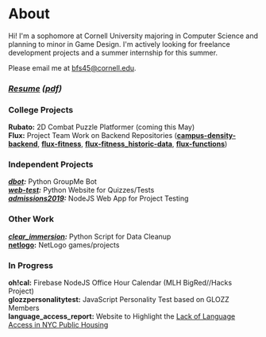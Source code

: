 # About
Hi! I'm a sophomore at Cornell University majoring in Computer Science and planning to minor in Game Design. I'm actively looking for freelance development projects and a summer internship for this summer.  

Please email me at [bfs45@cornell.edu](mailto:bfs45@cornell.edu).  

### *[Resume](resume/resume.md) ([pdf](resume/BenjaminShen.pdf))*

### College Projects
**Rubato:** 2D Combat Puzzle Platformer (coming this May)  
**Flux:** Project Team Work on Backend Repositories 
(**[campus-density-backend](https://github.com/cornell-dti/campus-density-backend)**, 
**[flux-fitness](https://github.com/cornell-dti/flux-fitness)**, 
**[flux-fitness_historic-data](https://github.com/benjamin-shen/flux-fitness_historic-data)**, 
**[flux-functions](https://github.com/cornell-dti/flux-functions)**)  

### Independent Projects
***[dbot](projects/dbot.md):*** Python GroupMe Bot   
***[web-test](projects/web-test.md):*** Python Website for Quizzes/Tests  
***[admissions2019](projects/admissions2019.md):*** NodeJS Web App for Project Testing 

### Other Work
***[clear_immersion](projects/clear_immersion.md):*** Python Script for Data Cleanup  
**[netlogo](https://github.com/benjamin-shen/netlogo):** NetLogo games/projects  

### In Progress
**oh!cal:** Firebase NodeJS Office Hour Calendar (MLH BigRed//Hacks Project)  
**glozzpersonalitytest:** JavaScript Personality Test based on GLOZZ Members  
**language_access_report:** Website to Highlight the [Lack of Language Access in NYC Public Housing](https://caaav.org/our-work/programs/public-housing-organizing-project/public-housing-language-access-report)  
